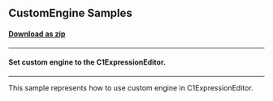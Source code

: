 ## CustomEngine Samples
#### [Download as zip](https://grapecity.github.io/DownGit/#/home?url=https://github.com/GrapeCity/ComponentOne-WPF-Samples/tree/master/NET_4.6.2/C1.WPF.ExpressionEditor/CS/CustomEngineSamples/CustomEngineSamples)
____
#### Set custom engine to the C1ExpressionEditor.
____
This sample represents how to use custom engine in C1ExpressionEditor.
